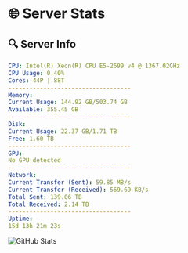 # 🌐 Server Stats
## 🔍 Server Info
```yaml
CPU: Intel(R) Xeon(R) CPU E5-2699 v4 @ 1367.02GHz
CPU Usage: 0.40%
Cores: 44P | 88T
-----------------------------------
Memory:
Current Usage: 144.92 GB/503.74 GB
Available: 355.45 GB
-----------------------------------
Disk:
Current Usage: 22.37 GB/1.71 TB
Free: 1.60 TB
-----------------------------------
GPU:
No GPU detected
-----------------------------------
Network:
Current Transfer (Sent): 59.85 MB/s
Current Transfer (Received): 569.69 KB/s
Total Sent: 139.06 TB
Total Received: 2.14 TB
-----------------------------------
Uptime:
15d 13h 21m 23s
```
![GitHub Stats](https://img.shields.io/badge/Updated-2025-02-23_12:04:41-blue)